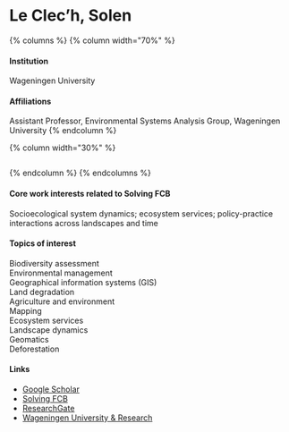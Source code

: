 # Le Clec’h, Solen

{% columns %}
{% column width="70%" %}
#### Institution

Wageningen University

#### Affiliations

Assistant Professor, Environmental Systems Analysis Group, Wageningen University
{% endcolumn %}

{% column width="30%" %}
<figure><img src="https://raw.githubusercontent.com/Solving-FCB/docs/refs/heads/main/.img/le-clech-solen.webp" alt=""></figure>
{% endcolumn %}
{% endcolumns %}

#### Core work interests related to Solving FCB

Socioecological system dynamics; ecosystem services; policy-practice interactions across landscapes and time

#### Topics of interest

Biodiversity assessment\
Environmental management\
Geographical information systems (GIS)\
Land degradation\
Agriculture and environment\
Mapping\
Ecosystem services\
Landscape dynamics\
Geomatics\
Deforestation

#### Links

* [Google Scholar](https://scholar.google.com/citations?user=_AtFw48AAAAJ)
* [Solving FCB](https://solvingfcb.org/people/dr-solen-le-clech/)
* [ResearchGate](https://www.researchgate.net/profile/Solen-Le-Clech)
* [Wageningen University & Research](https://www.wur.nl/en/persons/solen-sc-le-clech.htm)
